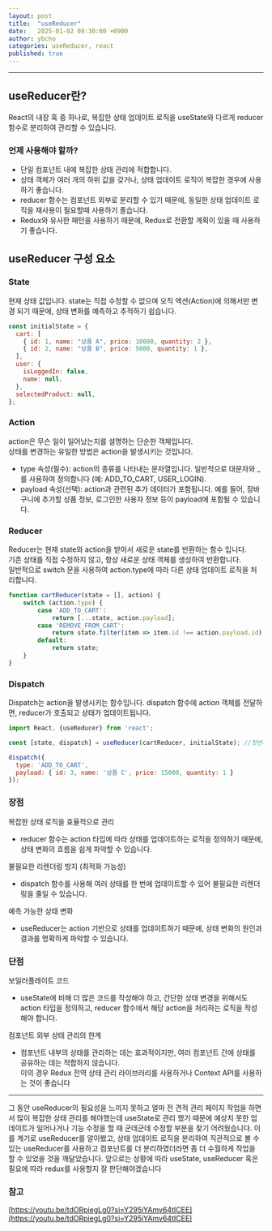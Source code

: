 ```yaml
---
layout: post
title:  "useReducer"
date:   2025-01-02 09:30:00 +0900
author: ybcho
categories: useReducer, react
published: true
---
```

<hr/>



## useReducer란?

React의 내장 훅 중 하나로, 복잡한 상태 업데이트 로직을 useState와 다르게 reducer 함수로 분리하여 관리할 수 있습니다.

### 언제 사용해야 할까?
- 단일 컴포넌트 내에 복잡한 상태 관리에 적합합니다.
- 상태 객체가 여러 개의 하위 값을 갖거나, 상태 업데이트 로직이 복잡한 경우에 사용하기 좋습니다.
- reducer 함수는 컴포넌트 외부로 분리할 수 있기 때문에, 동일한 상태 업데이트 로직을 재사용이 필요할때 사용하기 졸습니다.
- Redux와 유사한 패턴을 사용하기 때문에, Redux로 전환할 계획이 있을 때 사용하기 좋습니다.


## useReducer 구성 요소
### State
현재 상태 값입니다. state는 직접 수정할 수 없으며 오직 액션(Action)에 의해서만 변경 되기 때문에, 상태 변화를 예측하고 추적하기 쉽습니다.

```javascript
const initialState = {
  cart: [
    { id: 1, name: "상품 A", price: 10000, quantity: 2 },
    { id: 2, name: "상품 B", price: 5000, quantity: 1 },
  ],
  user: {
    isLoggedIn: false,
    name: null,
  },
  selectedProduct: null,
};
```

### Action
action은 무슨 일이 일어났는지를 설명하는 단순한 객체입니다. 
<br/>상태를 변경하는 유일한 방법은 action을 발생시키는 것입니다. 

- type 속성(필수): action의 종류를 나타내는 문자열입니다. 일반적으로 대문자와 _를 사용하여 정의합니다 (예: ADD_TO_CART, USER_LOGIN).
- payload 속성(선택): action과 관련된 추가 데이터가 포함됩니다. 예를 들어, 장바구니에 추가할 상품 정보, 로그인한 사용자 정보 등이 payload에 포함될 수 있습니다.

### Reducer
Reducer는 현재 state와 action을 받아서 새로운 state를 반환하는 함수 입니다.
<br/>기존 상태를 직접 수정하지 않고, 항상 새로운 상태 객체를 생성하여 반환합니다.
<br/>일반적으로 switch 문을 사용하여 action.type에 따라 다른 상태 업데이트 로직을 처리합니다.

```javascript
function cartReducer(state = [], action) {
    switch (action.type) {
        case 'ADD_TO_CART':
            return [...state, action.payload];
        case 'REMOVE_FROM_CART':
            return state.filter(item => item.id !== action.payload.id);
        default:
            return state;
    }
}
```

### Dispatch
Dispatch는 action을 발생시키는 함수입니다. dispatch 함수에 action 객체를 전달하면, reducer가 호출되고 상태가 업데이트됩니다.

```javascript
import React, {useReducer} from 'react';

const [state, dispatch] = useReducer(cartReducer, initialState); //첫번째는 reducer, 두번째는 state 전달

dispatch({
  type: 'ADD_TO_CART',
  payload: { id: 3, name: '상품 C', price: 15000, quantity: 1 }
});
```

### 장점

복잡한 상태 로직을 효율적으로 관리

- reducer 함수는 action 타입에 따라 상태를 업데이트하는 로직을 정의하기 때문에, 상태 변화의 흐름을 쉽게 파악할 수 있습니다.

불필요한 리렌더링 방지 (최적화 가능성)

- dispatch 함수를 사용해 여러 상태를 한 번에 업데이트할 수 있어 불필요한 리렌더링을 줄일 수 있습니다.

예측 가능한 상태 변화

- useReducer는 action 기반으로 상태를 업데이트하기 때문에, 상태 변화의 원인과 결과를 명확하게 파악할 수 있습니다.

### 단점

보일러플레이트 코드

- useState에 비해 더 많은 코드를 작성해야 하고, 간단한 상태 변경을 위해서도 action 타입을 정의하고, reducer 함수에서 해당 action을 처리하는 로직을 작성해야 합니다.

컴포넌트 외부 상태 관리의 한계

- 컴포넌트 내부의 상태를 관리하는 데는 효과적이지만, 여러 컴포넌트 간에 상태를 공유하는 데는 적합하지 않습니다.
<br/>이의 경우 Redux 전역 상태 관리 라이브러리를 사용하거나 Context API를 사용하는 것이 좋습니다


<hr />
그 동안 useReducer의 필요성을 느끼지 못하고 얼마 전 견적 관리 페이지 작업을 하면서 많이 복잡한 상태 관리를 해야했는데 useState로 관리 했기 때문에 예상치 못한 업데이트가 일어나거나
기능 수정을 할 때 군데군데 수정할 부분을 찾기 어려웠습니다. 이를 계기로 useReducer를 알아봤고, 상태 업데이트 로직을 분리하여 직관적으로 볼 수 있는 useReducer를 사용하고 컴포넌트를 더 분리하였더라면
좀 더 수월하게 작업을 할 수 있었을 것을 깨달았습니다. 앞으로는 상황에 따라 useState, useReducer 혹은 필요에 따라 redux를 사용할지 잘 판단해야겠습니다    

### 참고
[https://youtu.be/tdORpiegLg0?si=Y295iYAmv64tICEE](https://youtu.be/tdORpiegLg0?si=Y295iYAmv64tICEE)
